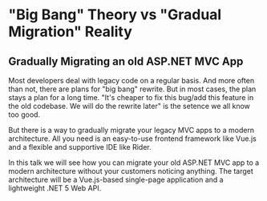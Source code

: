 # "Big Bang" Theory vs "Gradual Migration" Reality
## Gradually Migrating an old ASP.NET MVC App

Most developers deal with legacy code on a regular basis. And more often than not, there are plans for "big bang" rewrite. But in most cases, the plan stays a plan for a long time. "It's cheaper to fix this bug/add this feature in the old codebase. We will do the rewrite later" is the setence we all know too good.

But there is a way to gradually migrate your legacy MVC apps to a modern architecture. All you need is an easy-to-use frontend framework like Vue.js and a flexible and supportive IDE like Rider.

In this talk we will see how you can migrate your old ASP.NET MVC app to a modern architecture without your customers noticing anything. The target architecture will be a Vue.js-based single-page application and a lightweight .NET 5 Web API.